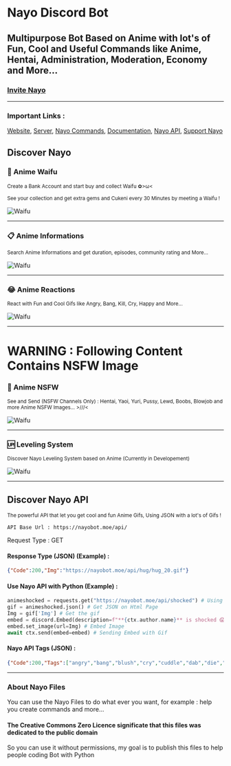 # Nayo Discord Bot
## Multipurpose Bot Based on Anime with lot's of Fun, Cool and Useful Commands like Anime, Hentai, Administration, Moderation, Economy and More...

### [Invite Nayo](https://discord.com/oauth2/authorize?client_id=879082395750531093&permissions=8&scope=bot)

------

### Important Links :

[Website](https://nayobot.moe),
[Server](https://discord.gg/J33NPfctv4),
[Nayo Commands](https://nayobot.moe/commands),
[Documentation](https://docs.nayobot.moe),
[Nayo API](https://docs.nayobot.moe#content-nayo-api),
[Support Nayo](https://nayobot.moe/premium)


## Discover Nayo

### 🌸 Anime Waifu

<sub>Create a Bank Account and start buy and collect Waifu ✿>ω<</sub>
  
<sub>See your collection and get extra gems and Cukeni every 30 Minutes by meeting a Waifu !</sub>

![Waifu](https://nayobot.moe/img/pre-3.3.png)
  
------
### 📋 Anime Informations

<sub>Search Anime Informations and get duration, episodes, community rating and More...</sub>

![Waifu](https://nayobot.moe/img/pre-1.1.png)
  
------
### 😂 Anime Reactions

<sub>React with Fun and Cool Gifs like Angry, Bang, Kill, Cry, Happy and More...</sub>

![Waifu](https://nayobot.moe/img/pre-2.2.png)
  
------
  
# WARNING : Following Content Contains NSFW Image
  
### 🔞 Anime NSFW

<sub>See and Send (NSFW Channels Only) : Hentai, Yaoi, Yuri, Pussy, Lewd, Boobs, Blowjob and more Anime NSFW Images... >///<</sub>

![Waifu](https://nayobot.moe/img/pre-7.7.png)
  
------
### 🆙 Leveling System

<sub>Discover Nayo Leveling System based on Anime (Currently in Developement)</sub>

![Waifu](https://nayobot.moe/img/pre-4.4.png)
  
------
  
## Discover Nayo API
  
<sub>The powerful API that let you get cool and fun Anime Gifs, Using JSON with a lot's of Gifs !</sub>
  
```
API Base Url : https://nayobot.moe/api/
```
  
Request Type : GET
  
#### Response Type (JSON) (Example) :
```json
{"Code":200,"Img":"https://nayobot.moe/api/hug/hug_20.gif"}
```
  
#### Use Nayo API with Python (Example) :
```python
animeshocked = requests.get("https://nayobot.moe/api/shocked") # Using Request Module
gif = animeshocked.json() # Get JSON on Html Page
Img = gif['Img'] # Get the gif
embed = discord.Embed(description=f"**{ctx.author.name}** is shocked 😱", color=0xd0c0e9) # Embed Example
embed.set_image(url=Img) # Embed Image
await ctx.send(embed=embed) # Sending Embed with Gif
```
  
#### Nayo API Tags (JSON) :
```json
{"Code":200,"Tags":["angry","bang","blush","cry","cuddle","dab","die","dance","disgusted","eat","happy","hug","kill","kiss","laugh","pat","poke","shocked","slap","wink"]}
```
  
------
  
### About Nayo Files
  
You can use the Nayo Files to do what ever you want, for example : help you create commands and more...
 
#### The Creative Commons Zero Licence significate that this files was dedicated to the public domain

So you can use it without permissions, my goal is to publish this files to help people coding Bot with Python
  
